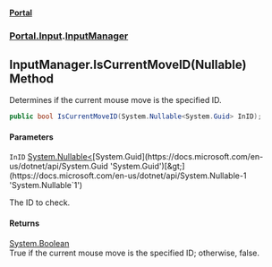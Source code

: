 #### [Portal](index.md 'index')
### [Portal.Input](Portal.Input.md 'Portal.Input').[InputManager](InputManager.md 'Portal.Input.InputManager')

## InputManager.IsCurrentMoveID(Nullable<Guid>) Method

Determines if the current mouse move is the specified ID.

```csharp
public bool IsCurrentMoveID(System.Nullable<System.Guid> InID);
```
#### Parameters

<a name='Portal.Input.InputManager.IsCurrentMoveID(System.Nullable_System.Guid_).InID'></a>

`InID` [System.Nullable&lt;](https://docs.microsoft.com/en-us/dotnet/api/System.Nullable-1 'System.Nullable`1')[System.Guid](https://docs.microsoft.com/en-us/dotnet/api/System.Guid 'System.Guid')[&gt;](https://docs.microsoft.com/en-us/dotnet/api/System.Nullable-1 'System.Nullable`1')

The ID to check.

#### Returns
[System.Boolean](https://docs.microsoft.com/en-us/dotnet/api/System.Boolean 'System.Boolean')  
True if the current mouse move is the specified ID; otherwise, false.